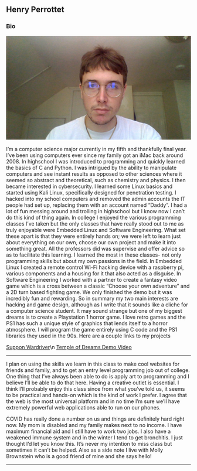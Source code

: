 ## Henry Perrottet
### Bio

![A Picture of Me](selfie.jpg) 

I’m a computer science major currently in my fifth and thankfully final year. I’ve been using computers ever since my family got an iMac back around 2008. In highschool I was introduced to programming and quickly learned the basics of C and Python. I was intrigued by the ability to manipulate computers and see instant results as opposed to other sciences where it seemed so abstract and theoretical, such as chemistry and physics. I then became interested in cybersecurity. I learned some Linux basics and started using Kali Linux, specifically designed for penetration testing. I hacked into my school computers and removed the admin accounts the IT people had set up, replacing them with an account named “Daddy”. I had a lot of fun messing around and trolling in highschool but I know now I can’t do this kind of thing again. In college I enjoyed the various programming classes I’ve taken but the only classes that have really stood out to me as truly enjoyable were Embedded Linux and Software Engineering. What set these apart is that they were entirely hands on; we were left to learn just about everything on our own, choose our own project and make it into something great. All the professors did was supervise and offer advice so as to facilitate this learning. I learned the most in these classes- not only programming skills but about my own passions in the field. In Embedded Linux I created a remote control Wi-Fi hacking device with a raspberry pi, various components and a housing for it that also acted as a disguise. In Software Engineering I worked with a partner to create a fantasy video game which is a cross between a classic “Choose your own adventure” and a 2D turn based fighting game. We only finished the demo but it was incredibly fun and rewarding. So in summary my two main interests are hacking and game design, although as I write that it sounds like a cliche for a computer science student. It may sound strange but one of my biggest dreams is to create a Playstation 1 horror game. I love retro games and the PS1 has such a unique style of graphics that lends itself to a horror atmosphere. I will program the game entirely using C code and the PS1 libraries they used in the 90s. Here are a couple links to my projects 

[Suppon Wardriver](https://github.com/perrotth1/Suppon)\n
[Temple of Dreams Demo Video](https://www.youtube.com/watch?v=3i6drxr_ATg)

---

I plan on using the skills we learn in this class to make cool websites for friends and family, and to get an entry level programming job out of college. One thing that I’ve always been able to do is apply art to programming and I believe I’ll be able to do that here. Having a creative outlet is essential. I think I’ll probably enjoy this class since from what you’ve told us, it seems to be practical and hands-on which is the kind of work I prefer. I agree that the web is the most universal platform and in no time I’m sure we’ll have extremely powerful web applications able to run on our phones. 

COVID has really done a number on us and things are definitely hard right now. My mom is disabled and my family makes next to no income. I have maximum financial aid and I still have to work two jobs. I also have a weakened immune system and in the winter I tend to get bronchitis. I just thought I’d let you know this. It’s never my intention to miss class but sometimes it can’t be helped. Also as a side note I live with Molly Brownstein who is a good friend of mine and she says hello! 

---